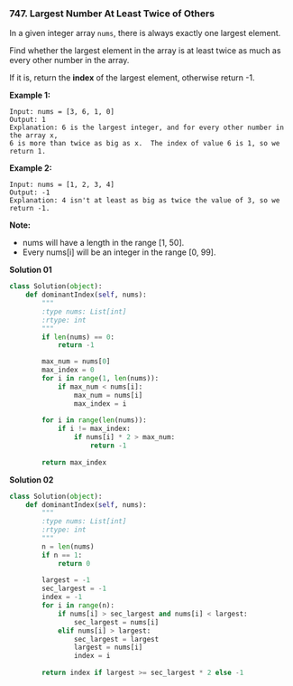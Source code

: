 ### 747. Largest Number At Least Twice of Others

In a given integer array `nums`, there is always exactly one largest element.

Find whether the largest element in the array is at least twice as much as every other number in the array.

If it is, return the **index** of the largest element, otherwise return -1.

**Example 1:**
```
Input: nums = [3, 6, 1, 0]
Output: 1
Explanation: 6 is the largest integer, and for every other number in the array x,
6 is more than twice as big as x.  The index of value 6 is 1, so we return 1.
```

**Example 2:**
```
Input: nums = [1, 2, 3, 4]
Output: -1
Explanation: 4 isn't at least as big as twice the value of 3, so we return -1.
```

**Note:**
- nums will have a length in the range [1, 50].
- Every nums[i] will be an integer in the range [0, 99].

**Solution 01**
```python
class Solution(object):
    def dominantIndex(self, nums):
        """
        :type nums: List[int]
        :rtype: int
        """
        if len(nums) == 0:
            return -1

        max_num = nums[0]
        max_index = 0
        for i in range(1, len(nums)):
            if max_num < nums[i]:
                max_num = nums[i]
                max_index = i
        
        for i in range(len(nums)):
            if i != max_index:
                if nums[i] * 2 > max_num:
                    return -1
        
        return max_index
```

**Solution 02**
```python
class Solution(object):
    def dominantIndex(self, nums):
        """
        :type nums: List[int]
        :rtype: int
        """
        n = len(nums)
        if n == 1:
            return 0
        
        largest = -1
        sec_largest = -1
        index = -1
        for i in range(n):
            if nums[i] > sec_largest and nums[i] < largest:
                sec_largest = nums[i]
            elif nums[i] > largest:
                sec_largest = largest
                largest = nums[i]
                index = i
        
        return index if largest >= sec_largest * 2 else -1
```